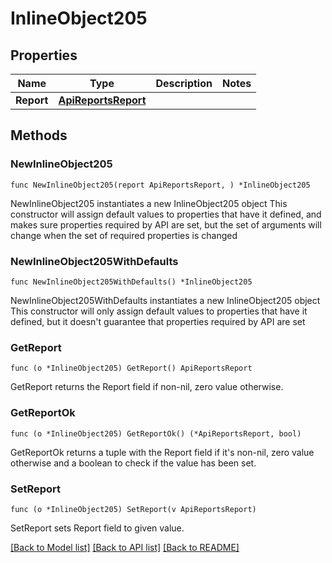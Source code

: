 # InlineObject205

## Properties

Name | Type | Description | Notes
------------ | ------------- | ------------- | -------------
**Report** | [**ApiReportsReport**](_api_reports_report.md) |  | 

## Methods

### NewInlineObject205

`func NewInlineObject205(report ApiReportsReport, ) *InlineObject205`

NewInlineObject205 instantiates a new InlineObject205 object
This constructor will assign default values to properties that have it defined,
and makes sure properties required by API are set, but the set of arguments
will change when the set of required properties is changed

### NewInlineObject205WithDefaults

`func NewInlineObject205WithDefaults() *InlineObject205`

NewInlineObject205WithDefaults instantiates a new InlineObject205 object
This constructor will only assign default values to properties that have it defined,
but it doesn't guarantee that properties required by API are set

### GetReport

`func (o *InlineObject205) GetReport() ApiReportsReport`

GetReport returns the Report field if non-nil, zero value otherwise.

### GetReportOk

`func (o *InlineObject205) GetReportOk() (*ApiReportsReport, bool)`

GetReportOk returns a tuple with the Report field if it's non-nil, zero value otherwise
and a boolean to check if the value has been set.

### SetReport

`func (o *InlineObject205) SetReport(v ApiReportsReport)`

SetReport sets Report field to given value.



[[Back to Model list]](../README.md#documentation-for-models) [[Back to API list]](../README.md#documentation-for-api-endpoints) [[Back to README]](../README.md)


